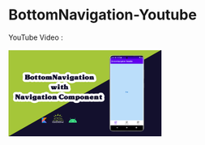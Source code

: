 # BottomNavigation-Youtube


YouTube Video :
<br>  
<a href="https://www.youtube.com/watch?v=jj5Rd_GCQkY" target="_blank">
 <img alt="Ezatpanah BottomNavigation-Youtube" src="BottomNavigationView_Navigation-Component.jpg" width="60%">
</a>
